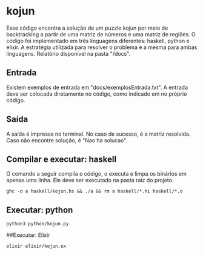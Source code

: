 # kojun

Esse código encontra a solução de um puzzle kojun por meio de backtracking a partir de uma
matriz de números e uma matriz de regiões. O código foi implementado em três linguagens diferentes: haskell, python e elixir. 
A estratégia utilizada para resolver o problema é a mesma para ambas linguagens. Relatório disponível na pasta "/docs".

## Entrada

Existem exemplos de entrada em "docs/exemplosEntrada.txt". A entrada deve ser colocada diretamente no código, como
indicado em no próprio código.

## Saída

A saída é impressa no terminal. No caso de sucesso, é a matriz resolvida. Caso não encontre solução, é "Nao ha solucao".

## Compilar e executar: haskell

O comando a seguir compila o código, o executa e limpa os binários em apenas uma linha. Ele deve ser executado na pasta raiz do projeto.

```shell
ghc -o a haskell/kojun.hs && ./a && rm a haskell/*.hi haskell/*.o
```

## Executar: python

```shell
python3 python/kojun.py
```

##Executar: Elixir
```shell
elixir elixir/kojun.ex
```
